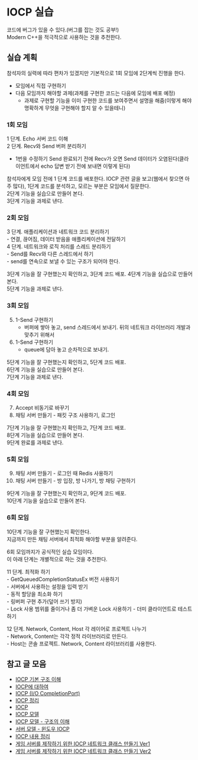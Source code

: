 # IOCP 실습
코드에 버그가 있을 수 있다.(버그를 잡는 것도 공부!)    
Modern C++을 적극적으로 사용하는 것을 추천한다.  
  
  
## 실습 계획
참석자의 실력에 따라 편차가 있겠지만 기본적으로 1회 모임에 2단계씩 진행을 한다.  
- 모임에서 직접 구현하기
- 다음 모임까지 해야할 과제(과제를 구현한 코드는 다음에 모임에 배포 예정)  
    - 과제로 구현할 기능을 이미 구현한 코드를 보여주면서 설명을 해줌(이렇게 해야 명확하게 무엇을 구현해야 할지 알 수 있을테니)  
  
### 1회 모임  
1 단계. Echo 서버 코드 이해  
2 단계. Recv와 Send 버퍼 분리하기  
 - 1번을 수정하기 Send 완료되기 전에 Recv가 오면 Send 데이터가 오염된다(클라이언트에서 echo 답변 받기 전에 보내면 이렇게 된다)
  
참석자에게 모임 전에 1 단계 코드를 배포한다. IOCP 관련 글을 보고(웹에서 찾으면 아주 많다), 1단계 코드를 분석하고, 모르는 부분은 모임에서 질문한다.  
2단계 기능을 실습으로 만들어 본다.  
3단계 기능을 과제로 낸다.  
  
  
### 2회 모임 
3 단계. 애플리케이션과 네트워크 코드 분리하기  
    - 연결, 끊어짐, 데이터 받음을 애플리케이션에 전달하기  
4 단계. 네트워크와 로직 처리를 스레드 분리하기  
    - Send를 Recv와 다른 스레드에서 하기  
    - send를 연속으로 보낼 수 있는 구조가 되어야 한다.  
  
3단계 기능을 잘 구현했는지 확인하고, 3단계 코드 배포.
4단계 기능을 실습으로 만들어 본다.  
5단계 기능을 과제로 낸다.  
  
  
### 3회 모임 
5. 1-Send 구현하기  
    - 버퍼에 쌓아 놓고, send 스레드에서 보내기. 뒤의 네트워크 라이브러리 개발과 맞추기 위해서  
6. 1-Send 구현하기  
    - queue에 담아 놓고 순차적으로 보내기.    
  
5단계 기능을 잘 구현했는지 확인하고, 5단계 코드 배포.  
6단계 기능을 실습으로 만들어 본다.  
7단계 기능을 과제로 낸다.  
  
   
### 4회 모임 
7. Accept 비동기로 바꾸기    
8. 채팅 서버 만들기 - 패킷 구조 사용하기, 로그인
      
7단계 기능을 잘 구현했는지 확인하고, 7단계 코드 배포.  
8단계 기능을 실습으로 만들어 본다.  
9단계 완료를 과제로 낸다.    
  
  
### 5회 모임
9. 채팅 서버 만들기 - 로그인 때 Redis 사용하기        
10. 채팅 서버 만들기 - 방 입장, 방 나가기, 방 채팅 구현하기          
  
9단계 기능을 잘 구현했는지 확인하고, 9단계 코드 배포.  
10단계 기능을 실습으로 만들어 본다.    
   
   
### 6회 모임   
10단계 기능을 잘 구현했는지 확인한다.  
지금까지 만든 채팅 서버에서 최적화 해야할 부분을 알려준다.  
    
6회 모임까지가 공식적인 실습 모임이다.  
이 아래 단계는 개별적으로 하는 것을 추천한다.    
    
11 단계. 최적화 하기    
    - GetQueuedCompletionStatusEx 버전 사용하기    
    - 서버에서 사용하는 설정을 입력 받기  
    - 동적 할당을 최소화 하기  
    - 링버퍼 구현 추가(덮어 쓰기 방지)  
	- Lock 사용 범위를 줄이거나 좀 더 가벼운 Lock 사용하기
	- 더미 클라이언트로 테스트 하기   
  
12 단계. Network, Content, Host 각 레이어로 프로젝트 나누기  
    - Network, Content는 각각 정적 라이브러리로 만든다.  
    - Host는 콘솔 프로젝트. Network, Content 라이브러리를 사용한다.  
  
  
  
  
## 참고 글 모음
- [IOCP 기본 구조 이해](https://www.slideshare.net/namhyeonuk90/iocp )
- [IOCP에 대하여](https://www.joinc.co.kr/w/Site/win_network_prog/doc/iocp )
- [IOCP (I/O CompletionPort)](https://chfhrqnfrhc.tistory.com/entry/IOCP )
- [IOCP 정리](https://hmjo.tistory.com/159 )
- [IOCP](https://blog.naver.com/zzangrho/80150515226 )
- [IOCP 모델](https://blog.naver.com/handodos/140138259592 )
- [IOCP 모델 - 구조의 이해](https://zxwnstn.blog.me/221513630216 )
- [서버 모델 - 윈도우 IOCP](https://dev-ahn.tistory.com/114 )
- [IOCP 내용 정리](https://blog.naver.com/dkdldhekznal/221233789231 )
- [게임 서버를 제작하기 위한 IOCP 네트워크 클래스 만들기 Ver1](https://blog.naver.com/dkdldhekznal/221235469866 )
- [게임 서버를 제작하기 위한 IOCP 네트워크 클래스 만들기 Ver2](https://blog.naver.com/dkdldhekznal/221242411793 )
  
